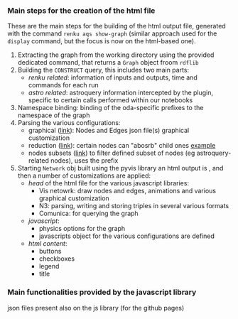 ### Main steps for the creation of the html file

These are the main steps for the building of the html output file, generated with the command `renku aqs show-graph` (similar approach used for the `display` 
command, but the focus is now on the html-based one).

1. Extracting the graph from the working directory using the provided dedicated command, that returns a `Graph` object froom `rdflib`
2. Building the `CONSTRUCT` query, this includes two main parts:
    - _renku related_: information of inputs and outputs, time and commands for each run 
    - _astro related_: astroquery information intercepted by the plugin, specific to certain calls performed within our notebooks
3. Namespace binding: binding of the oda-specific prefixes to the namespace of the graph
4. Parsing the various configurations:
    - graphical ([link](https://github.com/oda-hub/renku-aqs/blob/cli-display-graph/renkuaqs/graph_graphical_config.json)): 
    Nodes and Edges json file(s) graphical customization
    - reduction ([link](https://github.com/oda-hub/renku-aqs/blob/cli-display-graph/renkuaqs/graph_reduction_config.json)): 
    certain nodes can "abosrb" child ones [example](https://github.com/oda-hub/renku-aqs/blob/cli-display-graph/readme_imgs/reduced_plan.png)
    - nodes subsets ([link](https://github.com/oda-hub/renku-aqs/blob/cli-display-graph/renkuaqs/graph_nodes_subset_config.json))
    to filter defined subset of nodes (eg astroquery-related nodes), uses the prefix 
5. Starting `Network` obj built using the pyvis library an html output is , and then a number of customizations are applied:
    - _head_ of the html file for the various javascript libraries:
      - Vis netowrk: draw nodes and edges, animations and various graphical customization
      - N3: parsing, writing and storing triples in several various formats
      - Comunica: for querying the graph
    - _javascript_: 
      - physics options for the graph
      - javascripts object for the various configurations are defined
    - _html content_:
      - buttons
      - checkboxes
      - legend
      - title
    
### Main functionalities provided by the javascript library

json files present also on the js library (for the github pages)
